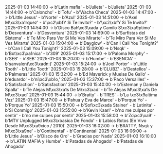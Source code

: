 2025-01-03 14:40:00 -> b'Latin mafia' - b'Julieta' - b'Julieta'
2025-01-03 14:44:00 -> b'Caloncho' - b'Tofu' - b'Wacha Checa'
2025-01-03 14:47:00 -> b'Little Jesus' - b'Norte' - b'Azul'
2025-01-03 14:51:00 -> b'Axel M\xc3\xa1rquez' - b'\xc2\xbfY Si Te Invito?' - b'\xc2\xbfY Si Te Invito?'
2025-01-03 14:54:00 -> b'Disco Bah\xc3\xada y Camilo S\xc3\xa9ptimo' - b'Desventura' - b'Desventura'
2025-01-03 14:59:00 -> b'Surfistas del Sistema' - b'Te Miro Para Ver Si Me Ves Mirarte' - b'Te Miro Para Ver Si Me Ves Mirarte'
2025-01-03 15:04:00 -> b'Dayglow' - b'Can I Call You Tonight?' - b'Can I Call You Tonight?'
2025-01-03 15:09:00 -> b'Nsqk' - b'Bot\xc3\xa1nica' - b'309'
2025-01-03 15:17:00 -> b'Paloma Morphy' - b'SEB' - b'SEB'
2025-01-03 15:20:00 -> b'Humbe' - b'ESENCIA' - b'sanvalent\xc3\xadn:('
2025-01-03 15:24:00 -> b'Joel Porter' - b'Little Tooth' - b'Little Tooth'
2025-01-03 15:28:00 -> b'CLUBZ' - b'Destellos' - b'Palmeras'
2025-01-03 15:32:00 -> b'Ed Maverick y Muelas De Gallo' - b'eduardo' - b'ni\xc3\xb1o,'
2025-01-03 15:37:00 -> b'Paco Versailles' - b'Satisfaction' - b'Satisfaction'
2025-01-03 15:40:00 -> b'Esteman y Daniela Spalla' - b'Te Alejas M\xc3\xa1s De M\xc3\xad' - b'Te Alejas M\xc3\xa1s De M\xc3\xad'
2025-01-03 15:44:00 -> b'Bratty' - b'TRES' - b'La \xc3\x9altima Vez'
2025-01-03 15:47:00 -> b'Pahua y Eva de Marce' - b'Porque Yo' - b'Porque Yo'
2025-01-03 15:50:00 -> b'Sof\xc3\xada Stainer' - b'Latinita' - b'Si Conmigo'
2025-01-03 15:55:00 -> b'Kevin Kaarl' - b'no me culpes por sentir' - b'no me culpes por sentir'
2025-01-03 15:58:00 -> b'Zo\xc3\xa9' - b'MTV Unplugged M\xc3\xbasica De Fondo' - b'Labios Rotos (En Vivo Desde M\xc3\xa9xico / 2010)'
2025-01-03 16:02:00 -> b'BRATTY, Nsqk y M\xc3\xa9ne' - b'Continental' - b'Continental'
2025-01-03 16:06:00 -> b'Little Jesus' - b'Disco de Oro' - b'Gracias por Nada'
2025-01-03 16:10:00 -> b'LATIN MAFIA y Humbe' - b'Patadas de Ahogado' - b'Patadas de Ahogado'
